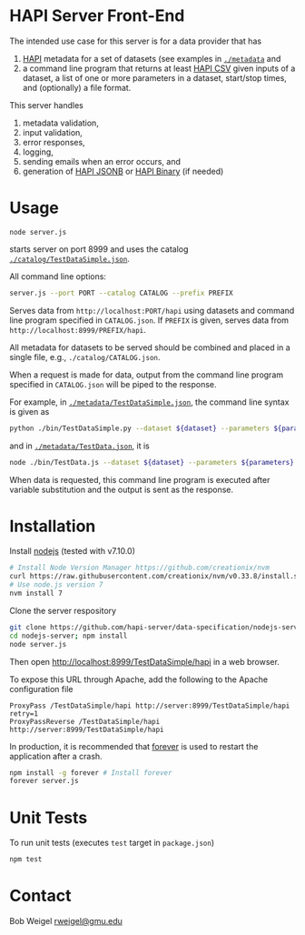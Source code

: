# HAPI Server Front-End

The intended use case for this server is for a data provider that has

1. [HAPI](https://github.com/hapi-server/data-specification) metadata for a set of datasets (see examples in [`./metadata`]((https://github.com/hapi-server/server-nodejs/blob/v2/metadata/)) and
2. a command line program that returns at least [HAPI CSV](https://github.com/hapi-server/data-specification/blob/master/hapi-dev/HAPI-data-access-spec-dev.md#data-stream-content) given inputs of a dataset, a list of one or more parameters in a dataset, start/stop times, and (optionally) a file format.

This server handles

1. metadata validation,
2. input validation,
3. error responses,
4. logging,
5. sending emails when an error occurs, and
6. generation of [HAPI JSONB](https://github.com/hapi-server/data-specification/blob/master/hapi-dev/HAPI-data-access-spec-dev.md#data-stream-content) or [HAPI Binary](https://github.com/hapi-server/data-specification/blob/master/hapi-dev/HAPI-data-access-spec-dev.md#data-stream-content) (if needed)

# Usage

`node server.js`

starts server on port 8999 and uses the catalog [`./catalog/TestDataSimple.json`](https://github.com/hapi-server/server-nodejs/blob/v2/metadata/TestDataSimple.json). 
 
All command line options:

```bash
server.js --port PORT --catalog CATALOG --prefix PREFIX
```

Serves data from `http://localhost:PORT/hapi` using datasets and command line program specified in `CATALOG.json`. If `PREFIX` is given, serves data from `http://localhost:8999/PREFIX/hapi`.

All metadata for datasets to be served should be combined and placed in a single file, e.g., `./catalog/CATALOG.json`.

When a request is made for data, output from the command line program specified in `CATALOG.json` will be piped to the response.

For example, in [`./metadata/TestDataSimple.json`](https://github.com/hapi-server/server-nodejs/blob/v2/metadata/TestDataSimple.json), the command line syntax is given as

```bash
python ./bin/TestDataSimple.py --dataset ${dataset} --parameters ${parameters} --start ${start} --stop ${stop} --format ${format}"`
```

and in [`./metadata/TestData.json`](https://github.com/hapi-server/server-nodejs/blob/v2/metadata/TestData.json), it is

```bash
node ./bin/TestData.js --dataset ${dataset} --parameters ${parameters} --start ${start} --stop ${stop} --format ${format}
```

When data is requested, this command line program is executed after variable substitution and the output is sent as the response.

# Installation

Install [nodejs](https://nodejs.org/en/download/) (tested with v7.10.0) 

```bash
# Install Node Version Manager https://github.com/creationix/nvm
curl https://raw.githubusercontent.com/creationix/nvm/v0.33.8/install.sh | bash
# Use node.js version 7
nvm install 7
```

Clone the server respository

```bash
git clone https://github.com/hapi-server/data-specification/nodejs-server
cd nodejs-server; npm install
node server.js
```

Then open [http://localhost:8999/TestDataSimple/hapi](http://localhost:8999/TestDataSimple/hapi) in a web browser.

To expose this URL through Apache, add the following to the Apache configuration file

```
ProxyPass /TestDataSimple/hapi http://server:8999/TestDataSimple/hapi retry=1
ProxyPassReverse /TestDataSimple/hapi http://server:8999/TestDataSimple/hapi
```

In production, it is recommended that [forever](https://github.com/foreverjs/forever) is used to restart the application after a crash.

```bash
npm install -g forever # Install forever
forever server.js
```

# Unit Tests

To run unit tests (executes `test` target in `package.json`)

```bash
npm test
```

# Contact

Bob Weigel <rweigel@gmu.edu>